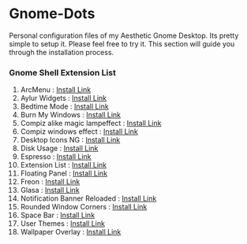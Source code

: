# Gnome-Dots
Personal configuration files of my Aesthetic Gnome Desktop. Its pretty simple to setup it. 
Please feel free to try it. This section will guide you through the installation process.


### Gnome Shell Extension List
1.  ArcMenu            :     [Install Link](https://extensions.gnome.org/extension/3628/arcmenu/)
2.  Aylur Widgets      :     [Install Link](https://extensions.gnome.org/extension/5338/aylurs-widgets/)
3.  Bedtime Mode       :     [Install Link](https://extensions.gnome.org/extension/4012/gnome-bedtime/)
4.  Burn My Windows    :     [Install Link](https://extensions.gnome.org/extension/4679/burn-my-windows/)
5.  Compiz alike magic lampeffect : [Install Link](https://extensions.gnome.org/extension/3740/compiz-alike-magic-lamp-effect/)
6.  Compiz windows effect : [Install Link](https://extensions.gnome.org/extension/3210/compiz-windows-effect/)
7.  Desktop Icons NG : [Install Link](https://extensions.gnome.org/extension/2087/desktop-icons-ng-ding/)
8.  Disk Usage : [Install Link](https://extensions.gnome.org/extension/5805/disk-usage/)
9.  Espresso : [Install Link](https://extensions.gnome.org/extension/4135/espresso/)
10. Extension List : [Install Link](https://extensions.gnome.org/extension/3088/extension-list/)
11. Floating Panel : [Install Link](https://extensions.gnome.org/extension/5514/floating-panel/)
12. Freon : [Install Link](https://extensions.gnome.org/extension/841/freon/)
13. Glasa : [Install Link](https://extensions.gnome.org/extension/4780/glasa/)
14. Notification Banner Reloaded : [Install Link](https://extensions.gnome.org/extension/4651/notification-banner-reloaded/)
15. Rounded Window Corners : [Install Link](https://extensions.gnome.org/extension/5237/rounded-window-corners/)
16. Space Bar : [Install Link](https://extensions.gnome.org/extension/5090/space-bar/)
17. User Themes : [Install Link](https://extensions.gnome.org/extension/19/user-themes/)
18. Wallpaper Overlay : [Install Link](https://extensions.gnome.org/extension/5082/wallpaper-overlay/)
